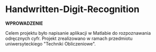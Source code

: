 # Handwritten-Digit-Recognition

**WPROWADZENIE**

Celem projektu było napisanie aplikacji w Matlabie do rozpoznawania odręcznych cyfr. Projekt zrealizowano w ramach przedmiotu uniwersyteckiego "Techniki Obliczeniowe".
